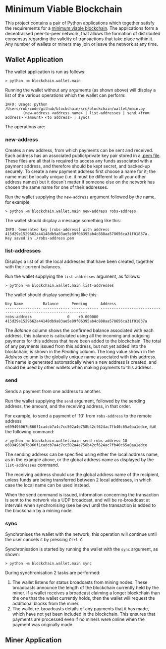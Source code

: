 # Minimum Viable Blockchain
This project contains a pair of Python applications which together satisfy the requirements for a [minimum viable blockchain](https://www.igvita.com/2014/05/05/minimum-viable-block-chain/#properties). The applications form a decentralised peer-to-peer network, that allows the formation of distributed consensus regarding the validity of transactions that take place within it. Any number of wallets or miners may join or leave the network at any time.

## Wallet Application
The wallet application is run as follows:
```
> python -m blockchain.wallet.main
``` 
Running the wallet without any arguments (as shown above) will display a list of the various operations which the wallet can perform:
```
INFO: Usage: python /Users/rob/code/github/blockchain/src/blockchain/wallet/main.py 
        (new-address <address name> | list-addresses | send <from address> <amount> <to address> | sync)
```

The operations are:

### new-address
Creates a new address, from which payments can be sent and received. Each address has an associated public/private key pair stored in a [.pem file](http://how2ssl.com/articles/working_with_pem_files/). These files are all that is required to access any funds associated with a payment address, and therefore should be kept secret, and backed-up securely. To create a new payment address first choose a name for it; the name must be locally unique (i.e. it must be different to all your other address names) but it doesn't matter if someone else on the network has chosen the same name for one of their addresses. 

Run the wallet supplying the `new-address` argument followed by the name, for example:
```
> python -m blockchain.wallet.main new-address robs-address
```
The wallet should display a message something like this:
```
INFO: Generated key [robs-address] with address 415d29e1529662a44148db9a83ae5e89f06395ab4c888aa578656ca31f01837a. 
Key saved in ./robs-address.pem
```

### list-addresses
Displays a list of all the local addresses that have been created, together with their current balances. 

Run the wallet supplying the `list-addresses` argument, as follows:
```
> python -m blockchain.wallet.main list-addresses
```
The wallet should display something like this:
```
Key Name         Balance      Pending      Address                                                         
---------------- ------------ ------------ ----------------------------------------------------------------
robs-address                0    +0.000000 415d29e1529662a44148db9a83ae5e89f06395ab4c888aa578656ca31f01837a

```
The _Balance_ column shows the confirmed balance associated with each address, this balance is calculated using all the incoming and outgoing payments for this address that have been added to the blockchain. The total of any payments issued from this address, but not yet added into the blockchain, is shown in the _Pending_ column. The long value shown in the _Address_ column is the globally unique name associated with this address. This name is generated automatically when a new address is created, and should be used by other wallets when making payments to this address.

### send
Sends a payment from one address to another. 

Run the wallet supplying the `send` argument, followed by the sending address, the amount, and the receiving address, in that order.

For example, to send a payment of '10' from `robs-address` to the remote address `e699496067b860f1cadcb7a4c7cc502a4e758b42cf624ac7fb40c65a0aa1edce`, run the following command:
```
> python -m blockchain.wallet.main send robs-address 10 e699496067b860f1cadcb7a4c7cc502a4e758b42cf624ac7fb40c65a0aa1edce
```
The sending address can be specified using either the local address name, as in the example above, or the global address name as displayed by the `list-addresses` command.

The receiving address should use the global address name of the recipient, unless funds are being transferred between 2 local addresses, in which case the local name can be used instead.

When the send command is issued, information concerning the transaction is sent to the network via a UDP broadcast, and will be re-broadcast at intervals when synchronising (see below) until the transaction is added to the blockchain by a mining node. 

### sync
Synchronises the wallet with the network, this operation will continue until the user cancels it by pressing `Ctrl-C`.

Synchronisation is started by running the wallet with the `sync` argument, as shown:
```
> python -m blockchain.wallet.main sync
```

During synchronisation 2 tasks are performed:

1. The wallet listens for status broadcasts from mining nodes. These broadcasts announce the length of the blockchain currently held by the miner. If a wallet receives a broadcast claiming a longer blockchain than the one that the wallet currently holds, then the wallet will request the additional blocks from the miner.
2. The wallet re-broadcasts details of any payments that it has made, which have not yet been included in the blockchain. This ensures that payments are processed even if no miners were online when the payment was originally made.

## Miner Application




